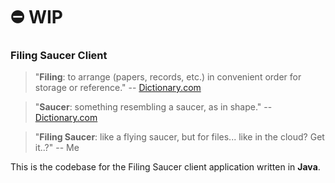 # ⛔️ WIP

### Filing Saucer Client
> "**Filing**: to arrange (papers, records, etc.) in convenient order for storage or reference." -- 
[Dictionary.com](https://www.dictionary.com/browse/file)

> "**Saucer**: something resembling a saucer, as in shape." -- 
[Dictionary.com](https://www.dictionary.com/browse/saucer)

> "**Filing Saucer**: like a flying saucer, but for files... like in the cloud? Get it..?" -- Me

This is the codebase for the Filing Saucer client application written in **Java**.
